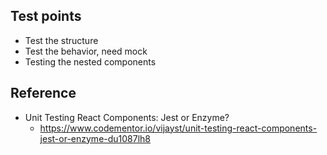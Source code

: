 ## Test points
- Test the structure
- Test the behavior, need mock
- Testing the nested components

## Reference
  - Unit Testing React Components: Jest or Enzyme?
    - https://www.codementor.io/vijayst/unit-testing-react-components-jest-or-enzyme-du1087lh8